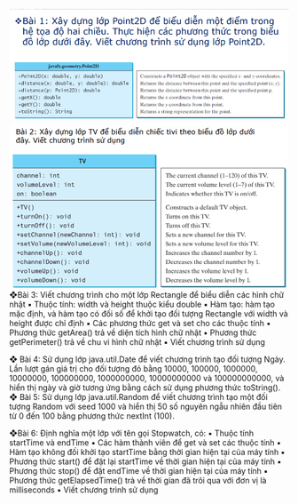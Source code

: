 ![img.png](img.png)
![img_1.png](img_1.png)
❖Bài 3: Viết chương trình cho một lớp Rectangle để biểu
diễn các hình chữ nhật
▪ Thuộc tính: width và height thuộc kiểu double
▪ Hàm tạo: hàm tạo mặc định, và hàm tạo có đối số để khởi tạo
đối tượng Rectangle với width và height được chỉ định
▪ Các phương thức get và set cho các thuộc tính
▪ Phương thức getArea() trả về diện tích hình chữ nhật
▪ Phương thức getPerimeter() trả về chu vi hình chữ nhật
▪ Viết chương trình sử dụng

❖ Bài 4: Sử dụng lớp java.util.Date để viết chương trình tạo
đối tượng Ngày. Lần lượt gán giá trị cho đối tượng đó bằng
10000, 100000, 1000000, 10000000, 100000000,
1000000000, 10000000000 và 100000000000, và hiển thị
ngày và giờ tương ứng bằng cách sử dụng phương thức
toString().
❖ Bài 5: Sử dụng lớp java.util.Random để viết chương trình
tạo một đối tượng Random với seed 1000 và hiển thị 50 số
nguyên ngẫu nhiên đầu tiên từ 0 đến 100 bằng phương
thức nextInt (100).

❖Bài 6: Định nghĩa một lớp với tên gọi Stopwatch, có:
▪ Thuộc tính startTime và endTime
▪ Các hàm thành viên để get và set các thuộc tính
▪ Hàm tạo không đối khởi tạo startTime bằng thời gian hiện tại
của máy tính
▪ Phương thức start() để đặt lại startTime về thời gian hiện tại
của máy tính
▪ Phương thức stop() để đặt endTime về thời gian hiện tại của
máy tính
▪ Phương thức getElapsedTime() trả về thời gian đã trôi qua với
đơn vị là milliseconds
▪ Viết chương trình sử dụng
